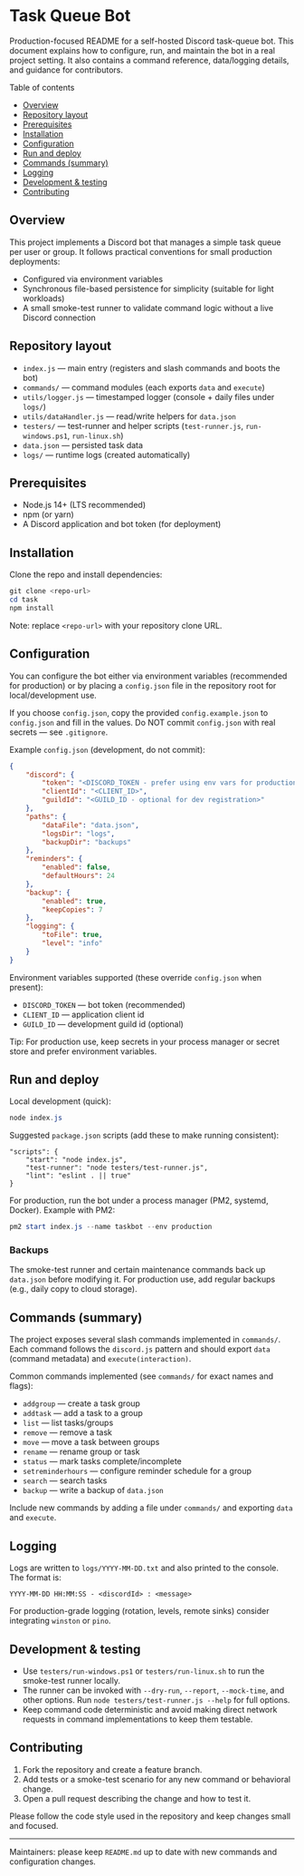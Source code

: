 # Task Queue Bot

Production-focused README for a self-hosted Discord task-queue bot. This document explains how to configure, run, and maintain the bot in a real project setting. It also contains a command reference, data/logging details, and guidance for contributors.

Table of contents
- [Overview](#overview)
- [Repository layout](#repository-layout)
- [Prerequisites](#prerequisites)
- [Installation](#installation)
- [Configuration](#configuration)
- [Run and deploy](#run-and-deploy)
- [Commands (summary)](#commands-summary)
- [Logging](#logging)
- [Development & testing](#development--testing)
- [Contributing](#contributing)

## Overview
This project implements a Discord bot that manages a simple task queue per user or group. It follows practical conventions for small production deployments:

- Configured via environment variables
- Synchronous file-based persistence for simplicity (suitable for light workloads)
- A small smoke-test runner to validate command logic without a live Discord connection

## Repository layout
- `index.js` — main entry (registers and slash commands and boots the bot)
- `commands/` — command modules (each exports `data` and `execute`)
- `utils/logger.js` — timestamped logger (console + daily files under `logs/`)
- `utils/dataHandler.js` — read/write helpers for `data.json`
- `testers/` — test-runner and helper scripts (`test-runner.js`, `run-windows.ps1`, `run-linux.sh`)
- `data.json` — persisted task data
- `logs/` — runtime logs (created automatically)

## Prerequisites
- Node.js 14+ (LTS recommended)
- npm (or yarn)
- A Discord application and bot token (for deployment)

## Installation
Clone the repo and install dependencies:

```powershell
git clone <repo-url>
cd task
npm install
```

Note: replace `<repo-url>` with your repository clone URL.

## Configuration
You can configure the bot either via environment variables (recommended for production) or by placing a `config.json` file in the repository root for local/development use.

If you choose `config.json`, copy the provided `config.example.json` to `config.json` and fill in the values. Do NOT commit `config.json` with real secrets — see `.gitignore`.

Example `config.json` (development, do not commit):

```json
{
	"discord": {
		"token": "<DISCORD_TOKEN - prefer using env vars for production>",
		"clientId": "<CLIENT_ID>",
		"guildId": "<GUILD_ID - optional for dev registration>"
	},
	"paths": {
		"dataFile": "data.json",
		"logsDir": "logs",
		"backupDir": "backups"
	},
	"reminders": {
		"enabled": false,
		"defaultHours": 24
	},
	"backup": {
		"enabled": true,
		"keepCopies": 7
	},
	"logging": {
		"toFile": true,
		"level": "info"
	}
}
```

Environment variables supported (these override `config.json` when present):

- `DISCORD_TOKEN` — bot token (recommended)
- `CLIENT_ID` — application client id
- `GUILD_ID` — development guild id (optional)

Tip: For production use, keep secrets in your process manager or secret store and prefer environment variables.

## Run and deploy
Local development (quick):

```powershell
node index.js
```

Suggested `package.json` scripts (add these to make running consistent):

```
"scripts": {
	"start": "node index.js",
	"test-runner": "node testers/test-runner.js",
	"lint": "eslint . || true"
}
```

For production, run the bot under a process manager (PM2, systemd, Docker). Example with PM2:

```powershell
pm2 start index.js --name taskbot --env production
```

### Backups
The smoke-test runner and certain maintenance commands back up `data.json` before modifying it. For production use, add regular backups (e.g., daily copy to cloud storage).

## Commands (summary)
The project exposes several slash commands implemented in `commands/`. Each command follows the `discord.js` pattern and should export `data` (command metadata) and `execute(interaction)`.

Common commands implemented (see `commands/` for exact names and flags):

- `addgroup` — create a task group
- `addtask` — add a task to a group
- `list` — list tasks/groups
- `remove` — remove a task
- `move` — move a task between groups
- `rename` — rename group or task
- `status` — mark tasks complete/incomplete
- `setreminderhours` — configure reminder schedule for a group
- `search` — search tasks
- `backup` — write a backup of `data.json`

Include new commands by adding a file under `commands/` and exporting `data` and `execute`.

## Logging
Logs are written to `logs/YYYY-MM-DD.txt` and also printed to the console. The format is:

```
YYYY-MM-DD HH:MM:SS - <discordId> : <message>
```

For production-grade logging (rotation, levels, remote sinks) consider integrating `winston` or `pino`.

## Development & testing
- Use `testers/run-windows.ps1` or `testers/run-linux.sh` to run the smoke-test runner locally.
- The runner can be invoked with `--dry-run`, `--report`, `--mock-time`, and other options. Run `node testers/test-runner.js --help` for full options.
- Keep command code deterministic and avoid making direct network requests in command implementations to keep them testable.

## Contributing
1. Fork the repository and create a feature branch.
2. Add tests or a smoke-test scenario for any new command or behavioral change.
3. Open a pull request describing the change and how to test it.

Please follow the code style used in the repository and keep changes small and focused.

---

Maintainers: please keep `README.md` up to date with new commands and configuration changes.